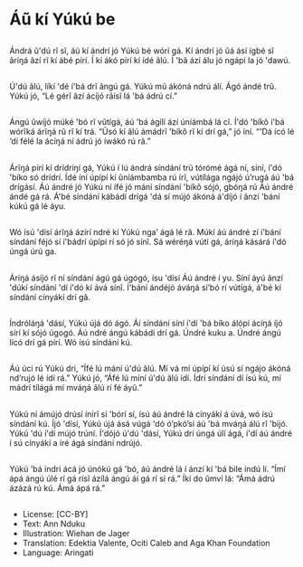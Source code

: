 # Áũ kí Yúkú be

##
Ándrá ũ'dú rĩ sĩ, áú kí ándrí jó
Yúkú bé wórí gá.
Kí ándrí jó ũá ásí ígbé sĩ ãríŋá
ãzí rĩ kí ábé pírí.
Í kí ákó pírí kí ídé ãlú.
Í 'bã ází álu jó ngápí la jó 'dawú.


##
Ú'dú ãlú, líkí 'dé í'bá drĩ ãngú
gá.
Yúkú mũ ákóná ndrú álí.
Ágó ándé trũ.
Yúkú jó, “Lé gérĩ ãzí ácíjó rãísĩ lá
'bá ádrú cí.”


##
Ángú ũwíjó múké 'bó rĩ vũtígá,
áú 'bá ágílí ází úníámbá lá cĩ.
Í'dó 'bíkô í'bá wórĩká árĩŋá rũ rĩ
kí trá.
“Ũsó kí ãlú ámádrĩ 'bíkô rĩ kí drí
gá,” jó íní.
“'Dá ícó lé ‘dí félé la ácíŋá ní
ádrú jó íwákó rú rã.”


##
Árĩŋá pírí kí drídríŋí gá, Yúkú í lú
ándrá síndání trũ tórómé ágá ní,
síní, í'dó 'bíko só drídrí.
Ídé íní úpípí kí ũníámbamba rú
írĩ, vútílága ngájó ú’rugá áú 'bá
drígásí.
Áú ándré jó Yúkú ní ífé jó mání
síndání 'bíkô sójó, gbóŋá rú Áú
ándré ándé gá rá.
Á'bé síndání kábádí drígá 'dá sí
mújó ákóná á'díjó í ãnzí 'bání
kúkú gá lé áyu.


##
Wó ísú 'dísí árĩŋá ázírí ndré kí
Yúkú nga’ ágá lé rã.
Múkí áú ándré zí í'bání síndání
féjó sí í'bádrí úpípí rí só jó sínĩ.
Sá wéréŋá vútí gá, áríŋá kásárá
í'dó úngá úrú ga.


##
Áríŋá ásíjó rĩ ní síndání ágú gá
úgógó, ísu 'dísí Áú ándré í yu.
Síní áyú ãnzí 'dúkí síndání 'dí
í'dó kí ává sínĩ.
Í'bání ándéjó áváŋá sí’bó rí
vútígá, á'bé kí síndání cínyákí
drí gã.


##
Índróláŋá 'dásí, Yúkú újá dó ágó.
Áí síndání síní í'dí 'bá bíko álópí
ácíŋá íjó sírí kí sójó úgogó.
Áú ndré ángú kábádi drí gá.
Úndré kuku a.
Úndré ángú lícó drí gá pírí.
Wó ísú síndání kú.


##
Áú úci rú Yúkú dri, “Ífé lú mání
ú'dú ãlú.
Mí vá mí úpípí kí úsú sí ngájo
ákóná nd’rujó lé ídí rá.”
Yúkú jó, “Áfé lú míní ú'dú ãlú ídí.
Ídrí síndání dí ísú kú, mí mádrí
tílágá mí mváŋá ãlú rí fé áyũ.”


##
Yúkú ní ámújó drúsí ínírĩ sí 'bórí
sí, ísú áú ándré lá cínyákí á úvá,
wó ísú síndání kú.
Íjó 'dísí, Yúkú újá ásá vúgá 'dó
ó’pkó’si áú 'bá mváŋá álú rĩ
'bijó.
Yúkú 'dú í'dí mújó trúní.
Í'dójó ú'dú 'dásí, Yúkú drí úngá
úlí ágá, í'dí áú ándré í sú cínyákí
a íré ágá síndání ndrújó.


##
Yúkú 'bá indri ácá jó únókú gá
'bó, áú ándré lá í ánzí kí 'bá bile
índú lí.
“Ímí ápá ángú úlé rí gá rísĩ ázílá
ángú áí gá rí sí rá.”
Íkí do ũmví lá:
“Ámá ádrú ázázá rú kú. Ámá
ápá rá.”


##
* License: [CC-BY]
* Text: Ann Nduku
* Illustration: Wiehan de Jager
* Translation: Edektia Valente, Ociti Caleb and Aga Khan
Foundation
* Language: Aringati
